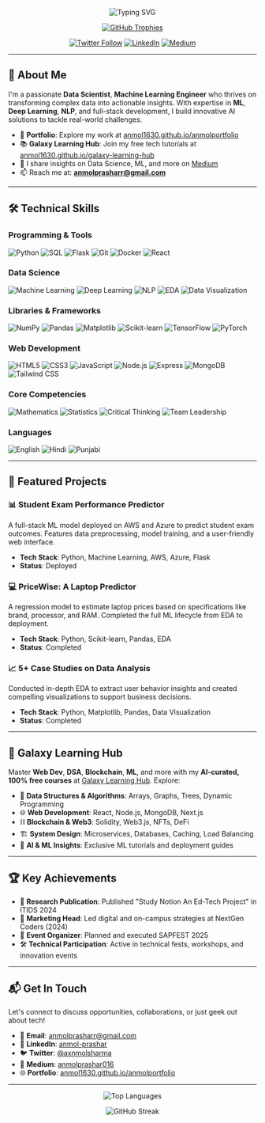 <p align="center">
  <img src="https://readme-typing-svg.herokuapp.com?font=Fira+Code&size=30&pause=1000&color=00C4B4&center=true&vCenter=true&width=600&lines=Hi,+I'm+Anmol+Prashar!;Data+Scientist+%7C+ML+%26+NLP+Explorer;Deep+Learning+Enthusiast+%7C+Web+Developer" alt="Typing SVG" />
</p>

<p align="center">
  <a href="https://github.com/anmol1630"><img src="https://github-profile-trophy.vercel.app/?username=anmol1630&theme=onedark&margin-w=15&margin-h=15" alt="GitHub Trophies" /></a>
</p>

<p align="center">
  <a href="https://twitter.com/axnmolsharma"><img src="https://img.shields.io/twitter/follow/axnmolsharma?logo=twitter&style=for-the-badge&color=1DA1F2" alt="Twitter Follow" /></a>
  <a href="https://linkedin.com/in/anmol-prashar"><img src="https://img.shields.io/badge/LinkedIn-Connect-0077B5?style=for-the-badge&logo=linkedin" alt="LinkedIn" /></a>
  <a href="https://medium.com/@anmolprashar016"><img src="https://img.shields.io/badge/Medium-Read%20My%20Articles-12100E?style=for-the-badge&logo=medium" alt="Medium" /></a>
</p>

---

## 🚀 About Me

I'm a passionate **Data Scientist**, **Machine Learning Engineer**  who thrives on transforming complex data into actionable insights. With expertise in **ML**, **Deep Learning**, **NLP**, and full-stack development, I build innovative AI solutions to tackle real-world challenges. 

- 🌟 **Portfolio**: Explore my work at [anmol1630.github.io/anmolportfolio](anmol.shop)
- 📚 **Galaxy Learning Hub**: Join my free tech tutorials at [anmol1630.github.io/galaxy-learning-hub](https://anmol1630.github.io/galaxy-learning-hub/)
- 📝 I share insights on Data Science, ML, and more on [Medium](https://medium.com/@anmolprashar016)
- 📫 Reach me at: **anmolprasharr@gmail.com**

---

## 🛠️ Technical Skills

### Programming & Tools
![Python](https://img.shields.io/badge/-Python-3776AB?style=flat&logo=python) ![SQL](https://img.shields.io/badge/-SQL-4479A1?style=flat&logo=postgresql) ![Flask](https://img.shields.io/badge/-Flask-000000?style=flat&logo=flask) ![Git](https://img.shields.io/badge/-Git-F05032?style=flat&logo=git) ![Docker](https://img.shields.io/badge/-Docker-2496ED?style=flat&logo=docker) ![React](https://img.shields.io/badge/-React-61DAFB?style=flat&logo=react)

### Data Science
![Machine Learning](https://img.shields.io/badge/-Machine%20Learning-FF6F00?style=flat) ![Deep Learning](https://img.shields.io/badge/-Deep%20Learning-FF6F00?style=flat) ![NLP](https://img.shields.io/badge/-NLP-FF6F00?style=flat) ![EDA](https://img.shields.io/badge/-EDA-FF6F00?style=flat) ![Data Visualization](https://img.shields.io/badge/-Data%20Visualization-FF6F00?style=flat)

### Libraries & Frameworks
![NumPy](https://img.shields.io/badge/-NumPy-013243?style=flat&logo=numpy) ![Pandas](https://img.shields.io/badge/-Pandas-150458?style=flat&logo=pandas) ![Matplotlib](https://img.shields.io/badge/-Matplotlib-11557C?style=flat) ![Scikit-learn](https://img.shields.io/badge/-Scikit--learn-F7931E?style=flat&logo=scikit-learn) ![TensorFlow](https://img.shields.io/badge/-TensorFlow-FF6F00?style=flat&logo=tensorflow) ![PyTorch](https://img.shields.io/badge/-PyTorch-EE4C2C?style=flat&logo=pytorch)

### Web Development
![HTML5](https://img.shields.io/badge/-HTML5-E34F26?style=flat&logo=html5) ![CSS3](https://img.shields.io/badge/-CSS3-1572B6?style=flat&logo=css3) ![JavaScript](https://img.shields.io/badge/-JavaScript-F7DF1E?style=flat&logo=javascript) ![Node.js](https://img.shields.io/badge/-Node.js-339933?style=flat&logo=node.js) ![Express](https://img.shields.io/badge/-Express-000000?style=flat&logo=express) ![MongoDB](https://img.shields.io/badge/-MongoDB-47A248?style=flat&logo=mongodb) ![Tailwind CSS](https://img.shields.io/badge/-Tailwind%20CSS-38B2AC?style=flat&logo=tailwind-css)

### Core Competencies
![Mathematics](https://img.shields.io/badge/-Mathematics-005566?style=flat) ![Statistics](https://img.shields.io/badge/-Statistics-005566?style=flat) ![Critical Thinking](https://img.shields.io/badge/-Critical%20Thinking-005566?style=flat) ![Team Leadership](https://img.shields.io/badge/-Team%20Leadership-005566?style=flat)

### Languages
![English](https://img.shields.io/badge/-English-333333?style=flat) ![Hindi](https://img.shields.io/badge/-Hindi-333333?style=flat) ![Punjabi](https://img.shields.io/badge/-Punjabi-333333?style=flat)

---

## 🌟 Featured Projects

### 📊 Student Exam Performance Predictor
A full-stack ML model deployed on AWS and Azure to predict student exam outcomes. Features data preprocessing, model training, and a user-friendly web interface.
- **Tech Stack**: Python, Machine Learning, AWS, Azure, Flask
- **Status**: Deployed

### 💻 PriceWise: A Laptop Predictor
A regression model to estimate laptop prices based on specifications like brand, processor, and RAM. Completed the full ML lifecycle from EDA to deployment.
- **Tech Stack**: Python, Scikit-learn, Pandas, EDA
- **Status**: Completed

### 📈 5+ Case Studies on Data Analysis
Conducted in-depth EDA to extract user behavior insights and created compelling visualizations to support business decisions.
- **Tech Stack**: Python, Matplotlib, Pandas, Data Visualization
- **Status**: Completed

---

## 🌌 Galaxy Learning Hub
Master **Web Dev**, **DSA**, **Blockchain**, **ML**, and more with my **AI-curated, 100% free courses** at [Galaxy Learning Hub](https://anmol1630.github.io/galaxy-learning-hub/). Explore:
- 🧠 **Data Structures & Algorithms**: Arrays, Graphs, Trees, Dynamic Programming
- 🌐 **Web Development**: React, Node.js, MongoDB, Next.js
- ⛓ **Blockchain & Web3**: Solidity, Web3.js, NFTs, DeFi
- 🏗 **System Design**: Microservices, Databases, Caching, Load Balancing
- 🤖 **AI & ML Insights**: Exclusive ML tutorials and deployment guides

---

## 🏆 Key Achievements
- 📜 **Research Publication**: Published "Study Notion An Ed-Tech Project" in ITIDS 2024
- 💼 **Marketing Head**: Led digital and on-campus strategies at NextGen Coders (2024)
- 🎉 **Event Organizer**: Planned and executed SAPFEST 2025
- 🛠️ **Technical Participation**: Active in technical fests, workshops, and innovation events

---

## 📬 Get In Touch
Let's connect to discuss opportunities, collaborations, or just geek out about tech!
- 📧 **Email**: [anmolprasharr@gmail.com](mailto:anmolprasharr@gmail.com)
- 💼 **LinkedIn**: [anmol-prashar](https://linkedin.com/in/anmol-prashar)
- 🐦 **Twitter**: [@axnmolsharma](https://twitter.com/axnmolsharma)
- 📝 **Medium**: [anmolprashar016](https://medium.com/@anmolprashar016)
- 🌐 **Portfolio**: [anmol1630.github.io/anmolportfolio](https://anmol1630.github.io/anmolportfolio/)

---

<p align="center">
  <img src="https://github-readme-stats.vercel.app/api/top-langs?username=anmol1630&show_icons=true&locale=en&layout=compact&theme=radical" alt="Top Languages" />
</p>

<p align="center">
  <img src="https://github-readme-streak-stats.herokuapp.com/?user=anmol1630&theme=radical" alt="GitHub Streak" />
</p>

